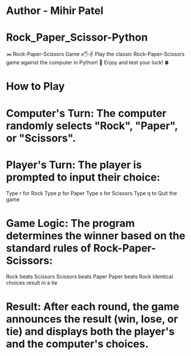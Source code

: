 # Author - Mihir Patel

# Rock_Paper_Scissor-Python
✂️ Rock-Paper-Scissors Game ✊🖐️✌️ Play the classic Rock-Paper-Scissors game against the computer in Python! 🐍 Enjoy and test your luck! 🍀

# How to Play

# Computer's Turn: The computer randomly selects "Rock", "Paper", or "Scissors".

# Player's Turn: The player is prompted to input their choice:

Type r for Rock
Type p for Paper
Type s for Scissors
Type q to Quit the game

# Game Logic: The program determines the winner based on the standard rules of Rock-Paper-Scissors:

Rock beats Scissors
Scissors beats Paper
Paper beats Rock
Identical choices result in a tie

# Result: After each round, the game announces the result (win, lose, or tie) and displays both the player's and the computer's choices.
